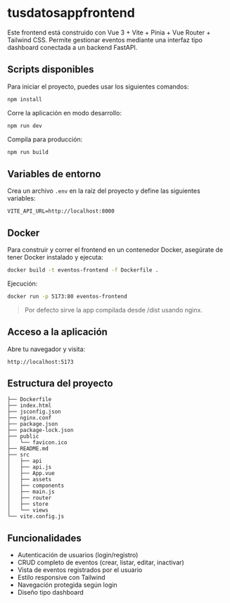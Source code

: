 # tusdatosappfrontend

Este frontend está construido con Vue 3 + Vite + Pinia + Vue Router + Tailwind CSS. Permite gestionar eventos mediante una interfaz tipo dashboard conectada a un backend FastAPI.

## Scripts disponibles

Para iniciar el proyecto, puedes usar los siguientes comandos:

```bash
npm install
```

Corre la aplicación en modo desarrollo:

```bash
npm run dev
```

Compila para producción:

```bash
npm run build
```

## Variables de entorno

Crea un archivo `.env` en la raíz del proyecto y define las siguientes variables:

```env
VITE_API_URL=http://localhost:8000
```


## Docker

Para construir y correr el frontend en un contenedor Docker, asegúrate de tener Docker instalado y ejecuta:

```bash
docker build -t eventos-frontend -f Dockerfile .
```

Ejecución:

```bash
docker run -p 5173:80 eventos-frontend
```
> Por defecto sirve la app compilada desde /dist usando nginx.

## Acceso a la aplicación
Abre tu navegador y visita:

```http request
http://localhost:5173
```

## Estructura del proyecto

```text
├── Dockerfile
├── index.html
├── jsconfig.json
├── nginx.conf
├── package.json
├── package-lock.json
├── public
│   └── favicon.ico
├── README.md
├── src
│   ├── api
│   ├── api.js
│   ├── App.vue
│   ├── assets
│   ├── components
│   ├── main.js
│   ├── router
│   ├── store
│   └── views
└── vite.config.js

```

## Funcionalidades

- Autenticación de usuarios (login/registro)
- CRUD completo de eventos (crear, listar, editar, inactivar)
- Vista de eventos registrados por el usuario 
- Estilo responsive con Tailwind 
- Navegación protegida según login 
- Diseño tipo dashboard


